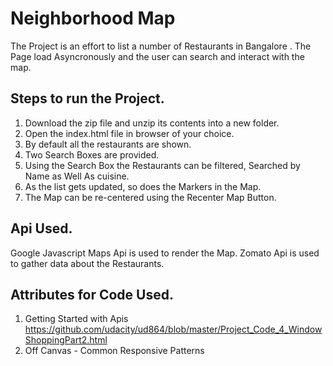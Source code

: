 # Neighborhood Map
The Project is an effort to list a number of Restaurants in Bangalore . The Page load Asyncronously and the user can search and interact with the map.


## Steps to run the Project.
1. Download the zip file and unzip its contents into a new folder.
2. Open the index.html file in browser of your choice.
3. By default all the restaurants are shown.
4. Two Search Boxes are provided.
5. Using the Search Box the Restaurants can be filtered, Searched by Name as Well As cuisine.
6. As the list gets updated, so does the Markers in the Map.
7. The Map can be re-centered using the Recenter Map Button.


## Api Used.
Google Javascript Maps Api is used to render the Map.
Zomato Api is used to gather data about the Restaurants.


## Attributes for Code Used.

1. Getting Started with Apis https://github.com/udacity/ud864/blob/master/Project_Code_4_WindowShoppingPart2.html
2. Off Canvas - Common Responsive Patterns

